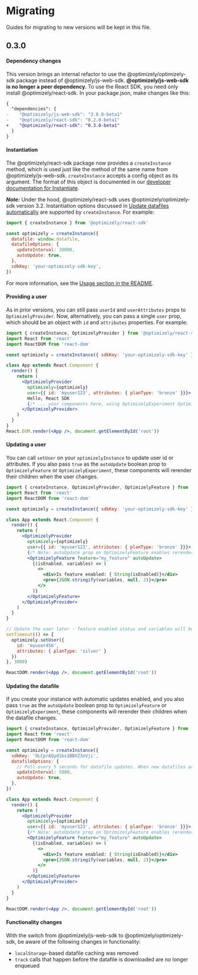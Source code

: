 # Migrating
Guides for migrating to new versions will be kept in this file.
## 0.3.0
#### Dependency changes
This version brings an internal refactor to use the @optimizely/optimizely-sdk package instead of @optimizely/js-web-sdk.
**@optimizely/js-web-sdk is no longer a peer dependency.** To use the React SDK, you need only install @optimizely/react-sdk. In your package.json, make changes like this:
```diff
{
  "dependencies": {
-    "@optimizely/js-web-sdk": "3.0.0-beta1"
-    "@optimizely/react-sdk": "0.2.0-beta1"
+    "@optimizely/react-sdk": "0.3.0-beta1"
  }
}
```
#### Instantiation
The @optimizely/react-sdk package now provides a `createInstance` method, which is used just like the method of the same name from @optimizely/js-web-sdk. `createInstance` accepts a config object as its argument. The format of this object is documented in our [developer documentation for Instantiate](https://docs.developers.optimizely.com/full-stack/docs/instantiate).

***Note:*** Under the hood, @optimizely/react-sdk uses @optimizely/optimizely-sdk version 3.2. Instantiation options discussed in [Update datafiles automatically](https://docs.developers.optimizely.com/full-stack/docs/update-datafiles-automatically) are supported by `createInstance`. For example:
```js
import { createInstance } from '@optimizely/react-sdk'

const optimizely = createInstance({
  datafile: window.datafile,
  datafileOptions: {
    updateInterval: 30000,
    autoUpdate: true,
  },
  sdkKey: 'your-optimizely-sdk-key',
})
```
For more information, see the [Usage section in the README](./README.md#usage).

#### Providing a user
As in prior versions, you can still pass `userId` and `userAttributes` props to `OptimizelyProvider`. Now, alternatively, you can pass a single `user` prop, which should be an object with `id` and `attributes` properties. For example:
```jsx
import { createInstance, OptimizelyProvider } from '@optimizely/react-sdk'
import React from 'react'
import ReactDOM from 'react-dom'

const optimizely = createInstance({ sdkKey: 'your-optimizely-sdk-key' })

class App extends React.Component {
  render() {
    return (
      <OptimizelyProvider
        optimizely={optimizely}
        user={{ id: 'myuser123', attributes: { planType: 'bronze' }}}>
        Hello, React SDK
        {/* ... your components here, using OptimizelyExperiment OptimizelyFeature, or withOptimizely... */}
      </OptimizelyProvider>
    )
  }
}
React.DOM.render(<App />, document.getElementById('root'))
```
#### Updating a user
You can call `setUser` on your `optimizelyInstance` to update user id or attributes. If you also pass `true` as the `autoUpdate` boolean prop to `OptimizelyFeature` or `OptimizelyExperiment`, these components will rerender their children when the user changes.
```jsx
import { createInstance, OptimizelyProvider, OptimizelyFeature } from '@optimizely/react-sdk'
import React from 'react'
import ReactDOM from 'react-dom'

const optimizely = createInstance({ sdkKey: 'your-optimizely-sdk-key' })

class App extends React.Component {
  render() {
    return (
      <OptimizelyProvider
        optimizely={optimizely}
        user={{ id: 'myuser123', attributes: { planType: 'bronze' }}}>
        {/* Note: autoUpdate prop on OptimizelyFeature enables rerendering upon user change */}
        <OptimizelyFeature feature="my_feature" autoUpdate>
          {(isEnabled, variables) => (
            <>
              <div>Is feature enabled: { String(isEnabled)}</div>
              <pre>{JSON.stringify(variables, null, 2)}</pre>
            </>
          )}
        </OptimizelyFeature>
      </OptimizelyProvider>
    )
  }
}

// Update the user later - feature enabled status and variables will be reevaluated, and children will be rerendered
setTimeout(() => {
  optimizely.setUser({
    id: 'myuser456',
    attributes: { planType: 'silver' }
  })
}, 3000)

ReactDOM.render(<App />, document.getElementById('root'))
```
#### Updating the datafile
If you create your instance with automatic updates enabled, and you also pass `true` as the `autoUpdate` boolean prop to `OptimizelyFeature` or `OptimizelyExperiment`, these components will rerender their children when the datafile changes.
```jsx
import { createInstance, OptimizelyProvider, OptimizelyFeature } from '@optimizely/react-sdk'
import React from 'react'
import ReactDOM from 'react-dom'

const optimizely = createInstance({
  sdkKey: '9LCprAQyd1bs1BBXZ3nVji',
  datafileOptions: {
    // Poll every 5 seconds for datafile updates. When new datafiles are received, children will be rerendered
    updateInterval: 5000,
    autoUpdate: true,
  },
})

class App extends React.Component {
  render() {
    return (
      <OptimizelyProvider
        optimizely={optimizely}
        user={{ id: 'myuser123', attributes: { planType: 'bronze' }}}>
        {/* Note: autoUpdate prop on OptimizelyFeature enables rerendering upon datafile update */}
        <OptimizelyFeature feature="my_feature" autoUpdate>
          {(isEnabled, variables) => (
            <>
              <div>Is feature enabled: { String(isEnabled)}</div>
              <pre>{JSON.stringify(variables, null, 2)}</pre>
            </>
          )}
        </OptimizelyFeature>
      </OptimizelyProvider>
    )
  }
}

ReactDOM.render(<App />, document.getElementById('root'))
```
#### Functionality changes
With the switch from @optimizely/js-web-sdk to @optimizely/optimizely-sdk, be aware of the following changes in functionality:
- `localStorage`-based datafile caching was removed
- `track` calls that happen before the datafile is downloaded are no longer enqueued
